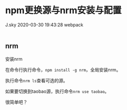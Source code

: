 <div class="blog-article">
<h1 class="title">npm更换源与nrm安装与配置</h1>
<span class="author">J.sky</span>
<span class="time">2020-03-30 19:43:28</span>
<span class="tag">webpack</span>
</div>
</br>

## nrm

安装nrm

在命令行执行命令，`npm install -g nrm`，全局安装nrm。

执行命令`nrm ls`查看可选的源。

如果要切换到taobao源，执行命令`nrm use taobao`。

很简单吧？
